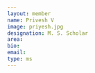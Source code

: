 ```yaml
---
layout: member
name: Privesh V
image: priyesh.jpg
designation: M. S. Scholar
area:
bio:
email:
type: ms
---
```

